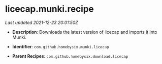 # licecap.munki.recipe

_Last updated 2021-12-23 20:01:50Z_

- **Description**: Downloads the latest version of licecap and imports it into Munki.

- **Identifier**: `com.github.homebysix.munki.licecap`

- **Parent Recipes**: `com.github.homebysix.download.licecap`
